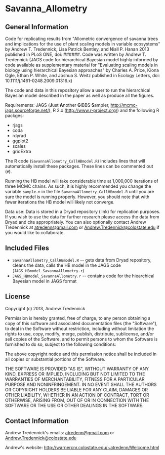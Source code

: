 Savanna_Allometry
========================================================

General Information
-------------------------

Code for replicating results from "Allometric convergence of savanna trees and implications for the use of plant scaling models in variable ecosystems" by Andrew T. Tredennick, Lisa Patrick Bentley, and Niall P. Hanan 2013 published in PLoS ONE, doi: ######. Code was written by Andrew T. Tredennick (JAGS code for hierarchical Bayesian model highly informed by code available as supplementary material for "Evaluating scaling models in biology using hierarchical Bayesian approaches" by Charles A. Price, Kiona Ogle, Ethan P. White, and Joshua S. Weitz published in Ecology Letters, doi: 10.1111/j.1461-0248.2009.01316.x)

The code and data in this repository allow a user to run the hierarchical Bayesian model described in the paper as well as produce all the figures.

Requirements: JAGS (**J**ust **A**nother **G**IBBS **S**ampler, http://mcmc-jags.sourceforge.net/), R 2.x (http://www.r-project.org/) and the following R packges:
* rjags
* coda
* rdyrad
* ggplot2
* scales
* gridExtra

The R code (``SavannaAllometry_CallHBmodel.R``) includes lines that will automatically install these packages. These lines can be commented out (``#``).

Running the HB model will take considerable time at 1,000,000 iterations of three MCMC chains. As such, it is highly recommended you change the variable ``sample.n`` in the file ``SavannaAllometry_CallHBmodel.R`` until you are sure the model is running properly. However, you should note that with fewer iterations the HB model will likely not converge.

Data use: Data is stored in a Dryad repository (link) for replication purposes. If you wish to use the data for further research please access the data from Dryad and cite appropriately. You can also optionally contact Andrew Tredennick at atredenn@gmail.com or Andrew.Tredennick@colostate.edu if you would like to collaborate.

Included Files
-------------------------
* ``SavannaAllometry_CallHBmodel.R`` -- gets data from Dryad repository, cleans the data, calls the HB model in the JAGS code (``JAGS_HBmodel_SavannaAllometry.r``)
* ``JAGS_HBmodel_SavannaAllometry.r`` -- contains code for the hiearchical Bayesian model in JAGS format

License
-------------------------
Copyright (c) 2013, Andrew Tredennick

Permission is hereby granted, free of charge, to any person obtaining a copy of this software and associated documentation files (the "Software"), to deal in the Software without restriction, including without limitation the rights to use, copy, modify, merge, publish, distribute, sublicense, and/or sell copies of the Software, and to permit persons to whom the Software is furnished to do so, subject to the following conditions:

The above copyright notice and this permission notice shall be included in all copies or substantial portions of the Software.

THE SOFTWARE IS PROVIDED "AS IS", WITHOUT WARRANTY OF ANY KIND, EXPRESS OR IMPLIED, INCLUDING BUT NOT LIMITED TO THE WARRANTIES OF MERCHANTABILITY, FITNESS FOR A PARTICULAR PURPOSE AND NONINFRINGEMENT. IN NO EVENT SHALL THE AUTHORS OR COPYRIGHT HOLDERS BE LIABLE FOR ANY CLAIM, DAMAGES OR OTHER LIABILITY, WHETHER IN AN ACTION OF CONTRACT, TORT OR OTHERWISE, ARISING FROM, OUT OF OR IN CONNECTION WITH THE SOFTWARE OR THE USE OR OTHER DEALINGS IN THE SOFTWARE.

Contact Information
-------------------------
Andrew Tredennick's emails: atredenn@gmail.com or Andrew.Tredennick@colostate.edu

Andrew's website: http://warnercnr.colostate.edu/~atredenn/Welcome.html

